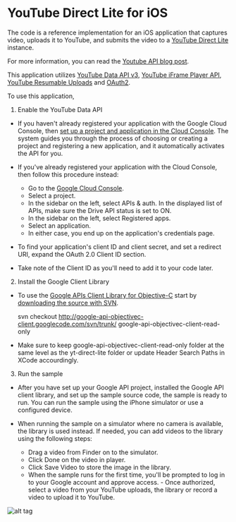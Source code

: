 YouTube Direct Lite for iOS
===========

The code is a reference implementation for an iOS application that captures video, uploads it to YouTube, and submits the video to a [YouTube Direct Lite](http://code.google.com/p/youtube-direct-lite/) instance.

For more information, you can read the [Youtube API blog post](http://apiblog.youtube.com/2013/08/heres-my-playlist-so-submit-video-maybe.html).

This application utilizes [YouTube Data API v3](https://developers.google.com/youtube/v3/), [YouTube iFrame Player API](https://developers.google.com/youtube/iframe_api_reference), [YouTube Resumable Uploads](https://developers.google.com/youtube/v3/guides/using_resumable_upload_protocol?hl=en) and [OAuth2](https://developers.google.com/youtube/v3/guides/authentication).

To use this application,

1) Enable the YouTube Data API

  - If you haven't already registered your application with the Google Cloud Console, then [set up a project and application in the Cloud Console](https://cloud.google.com/console#/flows/enableapi?apiid=youtube). The system guides you through the process of choosing or creating a project and registering a new application, and it automatically activates the API for you.

  - If you've already registered your application with the Cloud Console, then follow this procedure instead:

    - Go to the [Google Cloud Console](https://cloud.google.com/console).
    - Select a project.
    - In the sidebar on the left, select APIs & auth. In the displayed list of APIs, make sure the Drive API status is set to ON.
    - In the sidebar on the left, select Registered apps.
    - Select an application.
    - In either case, you end up on the application's credentials page.

  - To find your application's client ID and client secret, and set a redirect URI, expand the OAuth 2.0 Client ID section.

  - Take note of the Client ID as you'll need to add it to your code later.

2) Install the Google Client Library

  - To use the [Google APIs Client Library for Objective-C](http://code.google.com/p/google-api-objectivec-client/) start by [downloading the source with SVN](http://code.google.com/p/google-api-objectivec-client/source/checkout).

    svn checkout http://google-api-objectivec-client.googlecode.com/svn/trunk/ google-api-objectivec-client-read-only

  - Make sure to keep google-api-objectivec-client-read-only folder at the same level as the yt-direct-lite folder or update Header Search Paths in XCode accourdingly.

3) Run the sample

  - After you have set up your Google API project, installed the Google API client library, and set up the sample source code, the sample is ready to run. You can run the sample using the iPhone simulator or use a configured device.

  - When running the sample on a simulator where no camera is available, the library is used instead. If needed, you can add videos to the library using the following steps:

    - Drag a video from Finder on to the simulator.
    - Click Done on the video in player.
    - Click Save Video to store the image in the library.
    - When the sample runs for the first time, you'll be prompted to log in to your Google account and approve access.      - Once authorized, select a video from your YouTube uploads, the library or record a video to upload it to YouTube.
    
![alt tag](https://ytd-android.googlecode.com/files/YTDL-iOS.png)

